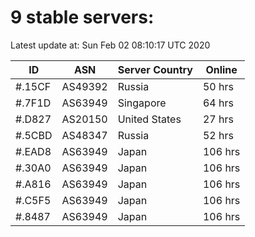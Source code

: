 # 9 stable servers:

Latest update at: Sun Feb 02 08:10:17 UTC 2020

| ID | ASN | Server Country | Online |
| -- | --- | -------------- | ------ |
| #.15CF | AS49392 | Russia | 50 hrs |
| #.7F1D | AS63949 | Singapore | 64 hrs |
| #.D827 | AS20150 | United States | 27 hrs |
| #.5CBD | AS48347 | Russia | 52 hrs |
| #.EAD8 | AS63949 | Japan | 106 hrs |
| #.30A0 | AS63949 | Japan | 106 hrs |
| #.A816 | AS63949 | Japan | 106 hrs |
| #.C5F5 | AS63949 | Japan | 106 hrs |
| #.8487 | AS63949 | Japan | 106 hrs |

